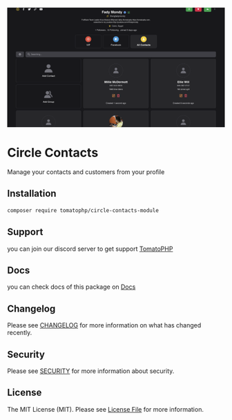 ![Screenshot](https://github.com/tomatophp/circle-contacts/blob/master/art/cover.png)

# Circle Contacts

Manage your contacts and customers from your profile

## Installation

```bash
composer require tomatophp/circle-contacts-module
```

## Support

you can join our discord server to get support [TomatoPHP](https://discord.gg/Xqmt35Uh)

## Docs

you can check docs of this package on [Docs](https://www.github.com/tomatophp/circle-contacts)

## Changelog

Please see [CHANGELOG](https://www.github.com/tomatophp/circle-contacts/CHANGELOG.md) for more information on what has changed recently.

## Security

Please see [SECURITY](https://www.github.com/tomatophp/circle-contacts/SECURITY.md) for more information about security.

## License

The MIT License (MIT). Please see [License File](https://www.github.com/tomatophp/circle-contacts/LICENSE.md) for more information.

